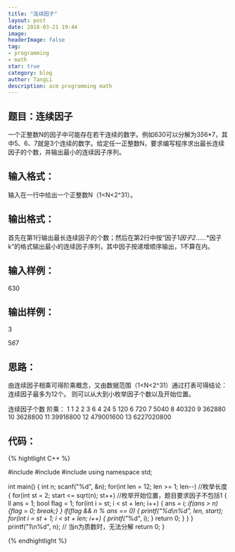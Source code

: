 ```yaml
---
title: "连续因子"
layout: post
date: 2018-03-21 19:44
image: 
headerImage: false
tag:
- programming
- math
star: true
category: blog
author: TangLi
description: acm programming math 
---
```


## 题目：连续因子

一个正整数N的因子中可能存在若干连续的数字。例如630可以分解为3*5*6*7，其中5、6、7就是3个连续的数字。给定任一正整数N，要求编写程序求出最长连续因子的个数，并输出最小的连续因子序列。

## 输入格式：

输入在一行中给出一个正整数N（1<N<2^31）。

## 输出格式：

首先在第1行输出最长连续因子的个数；然后在第2行中按“因子1*因子2*……*因子k”的格式输出最小的连续因子序列，其中因子按递增顺序输出，1不算在内。

## 输入样例：

630

## 输出样例：

3

5*6*7

## 思路：

由连续因子相乘可得阶乘概念，又由数据范围（1<N<2^31）通过打表可得结论：连续因子最多为12个。
则可以从大到小枚举因子个数以及开始位置。

连续因子个数 阶乘：
1 1
2 2
3 6
4 24
5 120
6 720
7 5040
8 40320
9 362880
10 3628800
11 39916800
12 479001600
13 6227020800

## 代码：

{% hightlight C++ %}


#include <iostream>
#include <cstdio>
#include <cmath>
using namespace std;

int main() {
    int n;
    scanf("%d", &n);
    for(int len = 12; len >= 1; len--)  //枚举长度
	{
        for(int st = 2; start <= sqrt(n); st++)  //枚举开始位置，题目要求因子不包括1
		{
            ll ans = 1;
			bool flag = 1;
            for(int i = st; i < st + len; i++) 
			{
                ans *= i;
				if(ans > n){flag = 0; break;}
            }
            if(flag && n % ans == 0) 
			{
                printf("%d\n%d", len, start);
                for(int i = st + 1; i < st + len; i++) {
                    printf("*%d", i);
                }
                return 0;
            }
        }
    }
    printf("1\n%d", n); // 当n为质数时，无法分解
    return 0;
}

{% endhightlight %}









